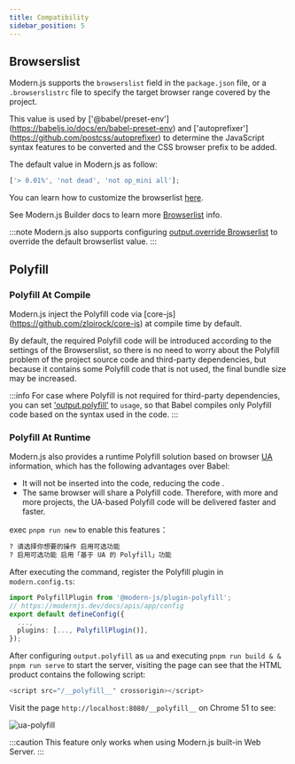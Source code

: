 ```yaml
---
title: Compatibility
sidebar_position: 5
---
```


## Browserslist

Modern.js supports the `browserslist` field in the `package.json` file, or a `.browserslistrc` file to specify the target browser range covered by the project.

This value is used by ['@babel/preset-env'] (https://babeljs.io/docs/en/babel-preset-env) and ['autoprefixer'] (https://github.com/postcss/autoprefixer) to determine the JavaScript syntax features to be converted and the CSS browser prefix to be added.

The default value in Modern.js as follow:

```js
['> 0.01%', 'not dead', 'not op_mini all'];
```

You can learn how to customize the browserlist [here](https://github.com/browserslist/browserslist).

See Modern.js Builder docs to learn more [Browserlist](https://modernjs.dev/builder/zh/guide/advanced/browserslist.html) info.

:::note
Modern.js also supports configuring [output.override Browserlist](/docs/configure/app/output/override-browserslist) to override the default browserlist value.
:::

## Polyfill

### Polyfill At Compile

Modern.js inject the Polyfill code via [core-js] (https://github.com/zloirock/core-js) at compile time by default.

By default, the required Polyfill code will be introduced according to the settings of the Browserslist, so there is no need to worry about the Polyfill problem of the project source code and third-party dependencies, but because it contains some Polyfill code that is not used, the final bundle size may be increased.

:::info
For case where Polyfill is not required for third-party dependencies, you can set ['output.polyfill'](/docs/configure/app/output/polyfill) to `usage`, so that Babel compiles only Polyfill code based on the syntax used in the code.
:::

### Polyfill At Runtime

Modern.js also provides a runtime Polyfill solution based on browser [UA](https://developer.mozilla.org/zh-CN/docs/Web/HTTP/Headers/User-Agent) information, which has the following advantages over Babel:

- It will not be inserted into the code, reducing the code .
- The same browser will share a Polyfill code. Therefore, with more and more projects, the UA-based Polyfill code will be delivered faster and faster.

exec `pnpm run new` to enable this features：

```bash
? 请选择你想要的操作 启用可选功能
? 启用可选功能 启用「基于 UA 的 Polyfill」功能
```

After executing the command, register the Polyfill plugin in `modern.config.ts`:

```ts title="modern.config.ts"
import PolyfillPlugin from '@modern-js/plugin-polyfill';
// https://modernjs.dev/docs/apis/app/config
export default defineConfig({
  ...,
  plugins: [..., PolyfillPlugin()],
});
```

After configuring `output.polyfill` as `ua` and executing `pnpm run build & & pnpm run serve` to start the server, visiting the page can see that the HTML product contains the following script:

```js
<script src="/__polyfill__" crossorigin></script>
```

Visit the page `http://localhost:8080/__polyfill__` on Chrome 51 to see:

![ua-polyfill](https://lf3-static.bytednsdoc.com/obj/eden-cn/aphqeh7uhohpquloj/modern-js/docs/ua-polyfill.png)

:::caution
This feature only works when using Modern.js built-in Web Server.
:::
